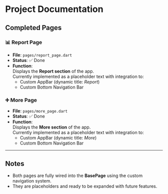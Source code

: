 # Project Documentation

## Completed Pages

### 📊 Report Page
- **File**: `pages/report_page.dart`
- **Status**: ✅ Done
- **Function**:  
  Displays the **Report section** of the app.  
  Currently implemented as a placeholder text with integration to:
  - Custom AppBar (dynamic title: *Report*)  
  - Custom Bottom Navigation Bar  

### ➕ More Page
- **File**: `pages/more_page.dart`
- **Status**: ✅ Done
- **Function**:  
  Displays the **More section** of the app.  
  Currently implemented as a placeholder text with integration to:
  - Custom AppBar (dynamic title: *More*)  
  - Custom Bottom Navigation Bar  

---

## Notes
- Both pages are fully wired into the **BasePage** using the custom navigation system.
- They are placeholders and ready to be expanded with future features.

